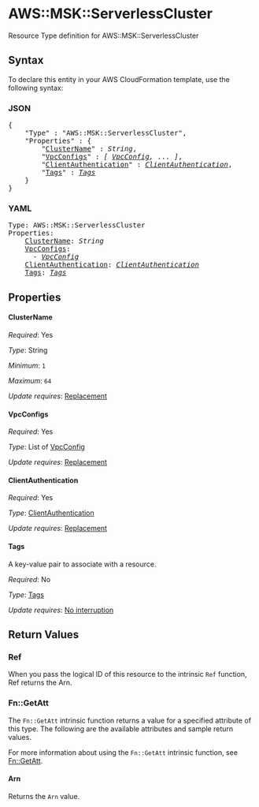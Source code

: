 # AWS::MSK::ServerlessCluster

Resource Type definition for AWS::MSK::ServerlessCluster

## Syntax

To declare this entity in your AWS CloudFormation template, use the following syntax:

### JSON

<pre>
{
    "Type" : "AWS::MSK::ServerlessCluster",
    "Properties" : {
        "<a href="#clustername" title="ClusterName">ClusterName</a>" : <i>String</i>,
        "<a href="#vpcconfigs" title="VpcConfigs">VpcConfigs</a>" : <i>[ <a href="vpcconfig.md">VpcConfig</a>, ... ]</i>,
        "<a href="#clientauthentication" title="ClientAuthentication">ClientAuthentication</a>" : <i><a href="clientauthentication.md">ClientAuthentication</a></i>,
        "<a href="#tags" title="Tags">Tags</a>" : <i><a href="tags.md">Tags</a></i>
    }
}
</pre>

### YAML

<pre>
Type: AWS::MSK::ServerlessCluster
Properties:
    <a href="#clustername" title="ClusterName">ClusterName</a>: <i>String</i>
    <a href="#vpcconfigs" title="VpcConfigs">VpcConfigs</a>: <i>
      - <a href="vpcconfig.md">VpcConfig</a></i>
    <a href="#clientauthentication" title="ClientAuthentication">ClientAuthentication</a>: <i><a href="clientauthentication.md">ClientAuthentication</a></i>
    <a href="#tags" title="Tags">Tags</a>: <i><a href="tags.md">Tags</a></i>
</pre>

## Properties

#### ClusterName

_Required_: Yes

_Type_: String

_Minimum_: <code>1</code>

_Maximum_: <code>64</code>

_Update requires_: [Replacement](https://docs.aws.amazon.com/AWSCloudFormation/latest/UserGuide/using-cfn-updating-stacks-update-behaviors.html#update-replacement)

#### VpcConfigs

_Required_: Yes

_Type_: List of <a href="vpcconfig.md">VpcConfig</a>

_Update requires_: [Replacement](https://docs.aws.amazon.com/AWSCloudFormation/latest/UserGuide/using-cfn-updating-stacks-update-behaviors.html#update-replacement)

#### ClientAuthentication

_Required_: Yes

_Type_: <a href="clientauthentication.md">ClientAuthentication</a>

_Update requires_: [Replacement](https://docs.aws.amazon.com/AWSCloudFormation/latest/UserGuide/using-cfn-updating-stacks-update-behaviors.html#update-replacement)

#### Tags

A key-value pair to associate with a resource.

_Required_: No

_Type_: <a href="tags.md">Tags</a>

_Update requires_: [No interruption](https://docs.aws.amazon.com/AWSCloudFormation/latest/UserGuide/using-cfn-updating-stacks-update-behaviors.html#update-no-interrupt)

## Return Values

### Ref

When you pass the logical ID of this resource to the intrinsic `Ref` function, Ref returns the Arn.

### Fn::GetAtt

The `Fn::GetAtt` intrinsic function returns a value for a specified attribute of this type. The following are the available attributes and sample return values.

For more information about using the `Fn::GetAtt` intrinsic function, see [Fn::GetAtt](https://docs.aws.amazon.com/AWSCloudFormation/latest/UserGuide/intrinsic-function-reference-getatt.html).

#### Arn

Returns the <code>Arn</code> value.
